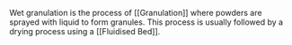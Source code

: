 Wet granulation is the process of [[Granulation]] where powders are sprayed with liquid to form granules. 
This process is usually followed by a drying process using a [[Fluidised Bed]].